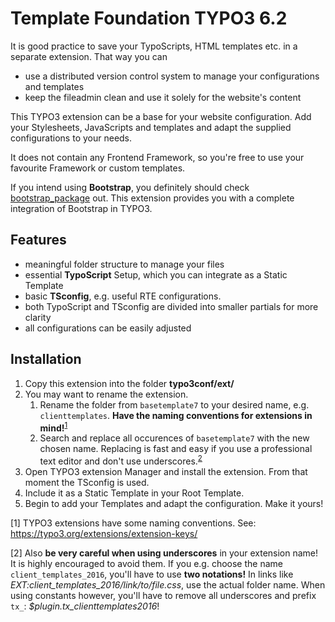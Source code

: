 # Template Foundation TYPO3 6.2

It is good practice to save your TypoScripts, HTML templates etc. in a separate extension. That way you can
- use a distributed version control system to manage your configurations and templates
- keep the fileadmin clean and use it solely for the website's content

This TYPO3 extension can be a base for your website configuration. Add your Stylesheets, JavaScripts and templates and adapt the supplied configurations to your needs. 

It does not contain any Frontend Framework, so you're free to use your favourite Framework or custom templates.

If you intend using **Bootstrap**, you definitely should check [bootstrap_package](https://github.com/benjaminkott/bootstrap_package) out. This extension provides you with a complete integration of Bootstrap in TYPO3.

## Features

- meaningful folder structure to manage your files
- essential **TypoScript** Setup, which you can integrate as a Static Template
- basic **TSconfig**, e.g. useful RTE configurations.
- both TypoScript and TSconfig are divided into smaller partials for more clarity
- all configurations can be easily adjusted

## Installation

1. Copy this extension into the folder **typo3conf/ext/**
2. You may want to rename the extension.
    1. Rename the folder from `basetemplate7` to your desired name, e.g. `clienttemplates`. **Have the naming conventions for extensions in mind!**<sup>[1](#namingconvention)</sup>
    2. Search and replace all occurences of `basetemplate7` with the new chosen name. Replacing is fast and easy if you use a professional text editor and don't use underscores.<sup>[2](#underscores)</sup>
3. Open TYPO3 extension Manager and install the extension. From that moment the TSconfig is used.
4. Include it as a Static Template in your Root Template.
5. Begin to add your Templates and adapt the configuration. Make it yours!

<a name="namingconvention">[1]</a> TYPO3 extensions have some naming conventions.
See: https://typo3.org/extensions/extension-keys/

<a name="underscores">[2]</a> Also **be very careful when using underscores** in your extension name! It is highly encouraged to avoid them.
If you e.g. choose the name `client_templates_2016`, you'll have to use **two notations!**
In links like *EXT:client_templates_2016/link/to/file.css*, use the actual folder name.
When using constants however, you'll have to remove all underscores and prefix `tx_`: *$plugin.tx_clienttemplates2016*!
